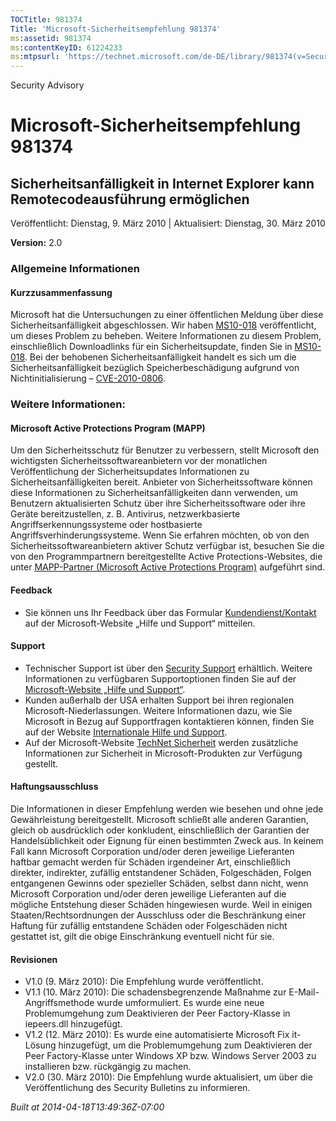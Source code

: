 ```yaml
---
TOCTitle: 981374
Title: 'Microsoft-Sicherheitsempfehlung 981374'
ms:assetid: 981374
ms:contentKeyID: 61224233
ms:mtpsurl: 'https://technet.microsoft.com/de-DE/library/981374(v=Security.10)'
---
```


Security Advisory

Microsoft-Sicherheitsempfehlung 981374
======================================

Sicherheitsanfälligkeit in Internet Explorer kann Remotecodeausführung ermöglichen
----------------------------------------------------------------------------------

Veröffentlicht: Dienstag, 9. März 2010 | Aktualisiert: Dienstag, 30. März 2010

**Version:** 2.0

### Allgemeine Informationen

#### Kurzzusammenfassung

Microsoft hat die Untersuchungen zu einer öffentlichen Meldung über diese Sicherheitsanfälligkeit abgeschlossen. Wir haben [MS10-018](http://go.microsoft.com/fwlink/?linkid=182969) veröffentlicht, um dieses Problem zu beheben. Weitere Informationen zu diesem Problem, einschließlich Downloadlinks für ein Sicherheitsupdate, finden Sie in [MS10-018](http://go.microsoft.com/fwlink/?linkid=182969). Bei der behobenen Sicherheitsanfälligkeit handelt es sich um die Sicherheitsanfälligkeit bezüglich Speicherbeschädigung aufgrund von Nichtinitialisierung – [CVE-2010-0806](http://www.cve.mitre.org/cgi-bin/cvename.cgi?name=cve-2010-0806).

### Weitere Informationen:

#### Microsoft Active Protections Program (MAPP)

Um den Sicherheitsschutz für Benutzer zu verbessern, stellt Microsoft den wichtigsten Sicherheitssoftwareanbietern vor der monatlichen Veröffentlichung der Sicherheitsupdates Informationen zu Sicherheitsanfälligkeiten bereit. Anbieter von Sicherheitssoftware können diese Informationen zu Sicherheitsanfälligkeiten dann verwenden, um Benutzern aktualisierten Schutz über ihre Sicherheitssoftware oder ihre Geräte bereitzustellen, z. B. Antivirus, netzwerkbasierte Angriffserkennungssysteme oder hostbasierte Angriffsverhinderungssysteme. Wenn Sie erfahren möchten, ob von den Sicherheitssoftwareanbietern aktiver Schutz verfügbar ist, besuchen Sie die von den Programmpartnern bereitgestellte Active Protections-Websites, die unter [MAPP-Partner (Microsoft Active Protections Program)](http://www.microsoft.com/security/msrc/mapp/partners.mspx) aufgeführt sind.

#### Feedback

-   Sie können uns Ihr Feedback über das Formular [Kundendienst/Kontakt](https://support.microsoft.com/common/survey.aspx?scid=sw;en;1257&amp;showpage=1&amp;ws=technet&amp;sd=tech) auf der Microsoft-Website „Hilfe und Support“ mitteilen.

#### Support

-   Technischer Support ist über den [Security Support](http://go.microsoft.com/fwlink/?linkid=21131) erhältlich. Weitere Informationen zu verfügbaren Supportoptionen finden Sie auf der [Microsoft-Website „Hilfe und Support“](http://support.microsoft.com/).
-   Kunden außerhalb der USA erhalten Support bei ihren regionalen Microsoft-Niederlassungen. Weitere Informationen dazu, wie Sie Microsoft in Bezug auf Supportfragen kontaktieren können, finden Sie auf der Website [Internationale Hilfe und Support](http://go.microsoft.com/fwlink/?linkid=21155).
-   Auf der Microsoft-Website [TechNet Sicherheit](http://www.microsoft.com/germany/technet/sicherheit/default.mspx) werden zusätzliche Informationen zur Sicherheit in Microsoft-Produkten zur Verfügung gestellt.

#### Haftungsausschluss

Die Informationen in dieser Empfehlung werden wie besehen und ohne jede Gewährleistung bereitgestellt. Microsoft schließt alle anderen Garantien, gleich ob ausdrücklich oder konkludent, einschließlich der Garantien der Handelsüblichkeit oder Eignung für einen bestimmten Zweck aus. In keinem Fall kann Microsoft Corporation und/oder deren jeweilige Lieferanten haftbar gemacht werden für Schäden irgendeiner Art, einschließlich direkter, indirekter, zufällig entstandener Schäden, Folgeschäden, Folgen entgangenen Gewinns oder spezieller Schäden, selbst dann nicht, wenn Microsoft Corporation und/oder deren jeweilige Lieferanten auf die mögliche Entstehung dieser Schäden hingewiesen wurde. Weil in einigen Staaten/Rechtsordnungen der Ausschluss oder die Beschränkung einer Haftung für zufällig entstandene Schäden oder Folgeschäden nicht gestattet ist, gilt die obige Einschränkung eventuell nicht für sie.

#### Revisionen

-   V1.0 (9. März 2010): Die Empfehlung wurde veröffentlicht.
-   V1.1 (10. März 2010): Die schadensbegrenzende Maßnahme zur E-Mail-Angriffsmethode wurde umformuliert. Es wurde eine neue Problemumgehung zum Deaktivieren der Peer Factory-Klasse in iepeers.dll hinzugefügt.
-   V1.2 (12. März 2010): Es wurde eine automatisierte Microsoft Fix it-Lösung hinzugefügt, um die Problemumgehung zum Deaktivieren der Peer Factory-Klasse unter Windows XP bzw. Windows Server 2003 zu installieren bzw. rückgängig zu machen.
-   V2.0 (30. März 2010): Die Empfehlung wurde aktualisiert, um über die Veröffentlichung des Security Bulletins zu informieren.

*Built at 2014-04-18T13:49:36Z-07:00*
